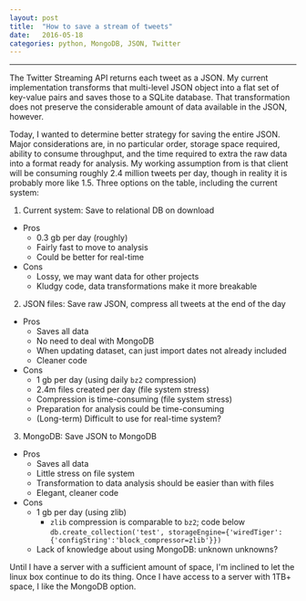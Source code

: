 ```yaml
---
layout: post
title:  "How to save a stream of tweets"
date:   2016-05-18
categories: python, MongoDB, JSON, Twitter
---
```


---

The Twitter Streaming API returns each tweet as a JSON. My current implementation transforms that multi-level JSON object into a flat set of key-value pairs and saves those to a SQLite database. That transformation does not preserve the considerable amount of data available in the JSON, however.

Today, I wanted to determine better strategy for saving the entire JSON. Major considerations are, in no particular order, storage space required, ability to consume throughput, and the time required to extra the raw data into a format ready for analysis. My working assumption from is that client will be consuming roughly 2.4 million tweets per day, though in reality it is probably more like 1.5. Three options on the table, including the current system:
1. Current system: Save to relational DB on download
  - Pros
    - 0.3 gb per day (roughly)
    - Fairly fast to move to analysis
    - Could be better for real-time
  - Cons
    - Lossy, we may want data for other projects
    - Kludgy code, data transformations make it more breakable
2. JSON files: Save raw JSON, compress all tweets at the end of the day
  - Pros
    - Saves all data
    - No need to deal with MongoDB
    - When updating dataset, can just import dates not already included
    - Cleaner code
  - Cons
    - 1 gb per day (using daily `bz2` compression)
    - 2.4m files created per day (file system stress)
    - Compression is time-consuming (file system stress)
    - Preparation for analysis could be time-consuming
    - (Long-term) Difficult to use for real-time system?
3. MongoDB: Save JSON to MongoDB
  - Pros
    - Saves all data
    - Little stress on file system
    - Transformation to data analysis should be easier than with files
    - Elegant, cleaner code
  - Cons
    - 1 gb per day (using zlib)
      - `zlib` compression is comparable to `bz2`; code below
      `db.create_collection('test', storageEngine={'wiredTiger':{'configString':'block_compressor=zlib'}})
      `
    - Lack of knowledge about using MongoDB: unknown unknowns?

Until I have a server with a sufficient amount of space, I'm inclined to let the linux box continue to do its thing. Once I have access to a server with 1TB+ space, I like the MongoDB option.
